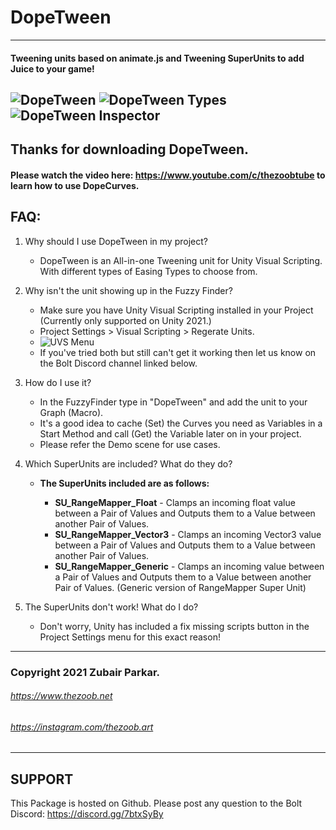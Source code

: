 # DopeTween


 --------------------------------------------
 #### Tweening units based on animate.js and Tweening SuperUnits to add Juice to your game!
![DopeTween](https://i.imgur.com/1gmIuYv.png)
![DopeTween Types](https://i.imgur.com/zKdjd0E.png)
![DopeTween Inspector](https://i.imgur.com/bAGMwOf.png)
 --------------------------------------------

## Thanks for downloading DopeTween.

#### Please watch the video here: https://www.youtube.com/c/thezoobtube to learn how to use DopeCurves.

## FAQ:

 1. Why should I use DopeTween in my project?
	- DopeTween is an All-in-one Tweening unit for Unity Visual Scripting. With different types of Easing Types to choose from.

 2. Why isn't the unit showing up in the Fuzzy Finder?
	- Make sure you have Unity Visual Scripting installed in your Project (Currently only supported on Unity 2021.)
	- Project Settings > Visual Scripting > Regerate Units.
	- ![UVS Menu](https://i.imgur.com/hWZIJF0.png)
	- If you've tried both but still can't get it working then let us know on the Bolt Discord channel linked below.

 3. How do I use it?
	- In the FuzzyFinder type in "DopeTween" and add the unit to your Graph (Macro). 
	- It's a good idea to cache (Set) the Curves you need as Variables in a Start Method and call (Get) the Variable later on in your project.
	- Please refer the Demo scene for use cases.

 4. Which SuperUnits are included? What do they do?
	- **The SuperUnits included are as follows:**

		- **SU_RangeMapper_Float** - Clamps an incoming float value between a Pair of Values and Outputs them to a Value between another Pair of Values.
		- **SU_RangeMapper_Vector3** - Clamps an incoming Vector3 value between a Pair of Values and Outputs them to a Value between another Pair of Values.
		- **SU_RangeMapper_Generic** - Clamps an incoming value between a Pair of Values and Outputs them to a Value between another Pair of Values. (Generic version of RangeMapper Super Unit)

5. The SuperUnits don't work! What do I do?
	- Don't worry, Unity has included a fix missing scripts button in the Project Settings menu for this exact reason!
	
--------------------------------------

### Copyright 2021 Zubair Parkar.
###### https://www.thezoob.net
###### https://instagram.com/thezoob.art
--------------------------------------

SUPPORT
--------------------------------------
This Package is hosted on Github.
Please post any question to the Bolt Discord:
https://discord.gg/7btxSyBy
